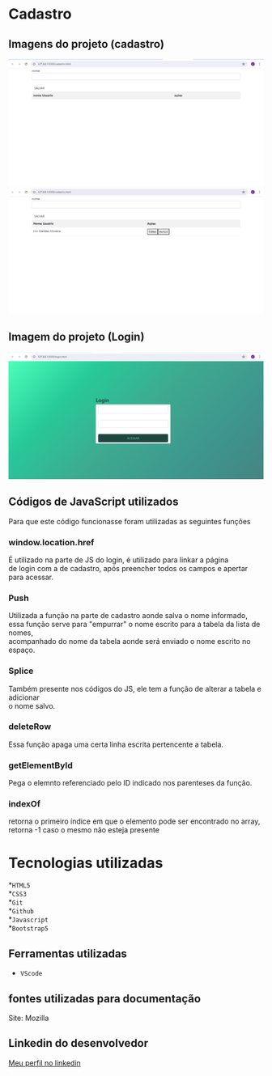 # Cadastro

## Imagens do projeto (cadastro) 
![página(sem alterações)](imagem/Captura%20de%20tela%202024-08-09%20090159.png)
![página(após salvar nome)](imagem/Captura%20de%20tela%202024-08-09%20112630.png)

## Imagem do projeto (Login)
![Página de login](imagem/Captura%20de%20tela%202024-08-09%20111557.png)

## Códigos de JavaScript utilizados
Para que este código funcionasse foram utilizadas as seguintes funções

### window.location.href
É utilizado na parte de JS do login, é utilizado para linkar a página<br>
de login com a de cadastro, após preencher todos os campos e apertar para acessar.

### Push
Utilizada a função na parte de cadastro aonde salva o nome informado,<br>
essa função serve para "empurrar" o nome escrito para a tabela da lista de nomes,<br>
acompanhado do nome da tabela aonde será enviado o nome escrito no espaço.

### Splice
Também presente nos códigos do JS, ele tem a função de alterar a tabela e adicionar<br>
o nome salvo.

### deleteRow
Essa função apaga uma certa linha escrita pertencente a tabela.

### getElementById
Pega o elemnto referenciado pelo ID indicado nos parenteses da função.

### indexOf
 retorna o primeiro índice em que o elemento pode ser encontrado no array,<br>
  retorna -1 caso o mesmo não esteja presente
# Tecnologias utilizadas 
*`HTML5`<br>
*`CSS3`<br>
*`Git`<br>
*`Github`<br>
*`Javascript`<br>
*`Bootstrap5`<br>

## Ferramentas utilizadas 
* `VScode` 

## fontes utilizadas para documentação
Site: Mozilla

## Linkedin do desenvolvedor
[Meu perfil no linkedin](https://www.linkedin.com/in/eric-mendes-moreira-b5a49b301/)
